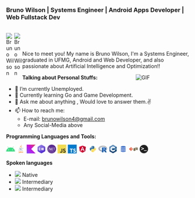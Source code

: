 ### Bruno Wilson | Systems Engineer | Android Apps Developer | Web Fullstack Dev

<br/>

<a href="https://www.linkedin.com/in/bruno-wilson-a9a32b133/">
<img align="left" alt="Bruno Wilson" width="22px" src="https://cdn.jsdelivr.net/npm/simple-icons@v3/icons/linkedin.svg" />
</a>
<a href="https://www.instagram.com/brunowilsonldp/">
<img align="left" alt="Bruno Wilson" width="22px" src="https://cdn.jsdelivr.net/npm/simple-icons@v3/icons/instagram.svg" />
</a>
<br />

<br />

Nice to meet you! My name is Bruno Wilson, I'm a Systems Engineer, graduated in UFMG, Android and Web Developer, and also passionate about Artificial Intelligence and Optimization!!

<img width="30%" align="right" alt="GIF" src="https://media.giphy.com/media/bGgsc5mWoryfgKBx1u/giphy.gif" />


**Talking about Personal Stuffs:**

- 🔭 I’m currently Unemployed.
- 🌱 Currently learning Go and Game Development.
- 💬 Ask me about anything , Would love to answer them.✌
- 📫 How to reach me: 
  - E-mail: brunowilson4@gmail.com
  - Any Social-Media above


**Programming Languages and Tools:**

<code><img height="24" src="https://raw.githubusercontent.com/github/explore/80688e429a7d4ef2fca1e82350fe8e3517d3494d/topics/android/android.png"></code>
<code><img height="24" src="https://raw.githubusercontent.com/github/explore/80688e429a7d4ef2fca1e82350fe8e3517d3494d/topics/java/java.png"></code>
<code><img height="24" src="https://raw.githubusercontent.com/github/explore/80688e429a7d4ef2fca1e82350fe8e3517d3494d/topics/kotlin/kotlin.png"></code>
<code><img height="24" src="https://raw.githubusercontent.com/github/explore/80688e429a7d4ef2fca1e82350fe8e3517d3494d/topics/csharp/csharp.png"></code>
<code><img height="24" src="https://raw.githubusercontent.com/github/explore/80688e429a7d4ef2fca1e82350fe8e3517d3494d/topics/dotnet/dotnet.png"></code>
<code><img height="24" src="https://raw.githubusercontent.com/github/explore/80688e429a7d4ef2fca1e82350fe8e3517d3494d/topics/javascript/javascript.png"></code>
<code><img height="24" src="https://raw.githubusercontent.com/github/explore/80688e429a7d4ef2fca1e82350fe8e3517d3494d/topics/typescript/typescript.png"></code>
<code><img height="24" src="https://raw.githubusercontent.com/github/explore/80688e429a7d4ef2fca1e82350fe8e3517d3494d/topics/angular/angular.png"></code>
<code><img height="24" src="https://raw.githubusercontent.com/github/explore/80688e429a7d4ef2fca1e82350fe8e3517d3494d/topics/python/python.png"></code>
<code><img height="24" src="https://raw.githubusercontent.com/github/explore/80688e429a7d4ef2fca1e82350fe8e3517d3494d/topics/r/r.png"></code>
<code><img height="24" src="https://raw.githubusercontent.com/github/explore/80688e429a7d4ef2fca1e82350fe8e3517d3494d/topics/cpp/cpp.png"></code>
<code><img height="24" src="https://raw.githubusercontent.com/github/explore/80688e429a7d4ef2fca1e82350fe8e3517d3494d/topics/sql/sql.png"></code>
<code><img height="24" src="https://raw.githubusercontent.com/github/explore/80688e429a7d4ef2fca1e82350fe8e3517d3494d/topics/git/git.png"></code>
<code><img height="24" src="https://raw.githubusercontent.com/github/explore/80688e429a7d4ef2fca1e82350fe8e3517d3494d/topics/terminal/terminal.png"></code>


**Spoken languages**

- <img src="https://flagsapi.com/BR/shiny/16.png"> Native
- <img src="https://flagsapi.com/US/shiny/16.png"> Intermediary
- <img src="https://flagsapi.com/FR/shiny/16.png"> Intermediary
